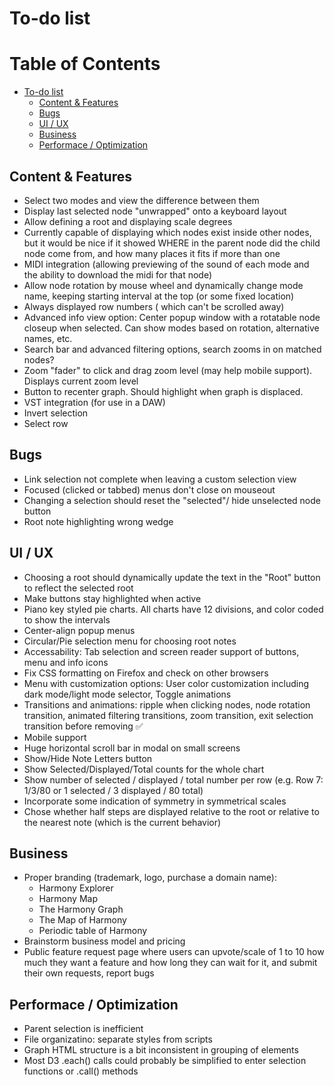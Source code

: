 # To-do list

Table of Contents
=================

* [To-do list](#to-do-list)
   * [Content &amp; Features](#content--features)
   * [Bugs](#bugs)
   * [UI / UX](#ui--ux)
   * [Business](#business)
   * [Performace / Optimization](#performace--optimization)

## Content & Features
* Select two modes and view the difference between them
* Display last selected node "unwrapped" onto a keyboard layout
* Allow defining a root and displaying scale degrees
* Currently capable of displaying which nodes exist inside other nodes, but it would be nice if it showed WHERE in the parent node did the child node come from, and how many places it fits if more than one
* MIDI integration (allowing previewing of the sound of each mode and the ability to download the midi for that node)
* Allow node rotation by mouse wheel and dynamically change mode name, keeping starting interval at the top (or some fixed location)
* Always displayed row numbers ( which can't be scrolled away)
* Advanced info view option: Center popup window with a rotatable node closeup when selected. Can show modes based on rotation, alternative names, etc.
* Search bar and advanced filtering options, search zooms in on matched nodes?
* Zoom "fader" to click and drag zoom level (may help mobile support). Displays current zoom level
* Button to recenter graph. Should highlight when graph is displaced.
* VST integration (for use in a DAW)
* Invert selection
* Select row

## Bugs
* Link selection not complete when leaving a custom selection view
* Focused (clicked or tabbed) menus don't close on mouseout
* Changing a selection should reset the "selected"/ hide unselected node button
* Root note highlighting wrong wedge

## UI / UX
* Choosing a root should dynamically update the text in the "Root" button to reflect the selected root
* Make buttons stay highlighted when active
* Piano key styled pie charts. All charts have 12 divisions, and color coded to show the intervals
* Center-align popup menus
* Circular/Pie selection menu for choosing root notes
* Accessability: Tab selection and screen reader support of buttons, menu and info icons
* Fix CSS formatting on Firefox and check on other browsers
* Menu with customization options: User color customization including dark mode/light mode selector, Toggle animations
* Transitions and animations: ripple when clicking nodes, node rotation transition, animated filtering transitions, zoom transition, exit selection transition before removing ✅
* Mobile support
* Huge horizontal scroll bar in modal on small screens
* Show/Hide Note Letters button
* Show Selected/Displayed/Total counts for the whole chart
* Show number of selected / displayed / total number per row (e.g. Row 7: 1/3/80 or 1 selected / 3 displayed / 80 total)
* Incorporate some indication of symmetry in symmetrical scales
* Chose whether half steps are displayed relative to the root or relative to the nearest note (which is the current behavior)

## Business
* Proper branding (trademark, logo, purchase a domain name):
  * Harmony Explorer
  * Harmony Map
  * The Harmony Graph
  * The Map of Harmony
  * Periodic table of Harmony
* Brainstorm business model and pricing
* Public feature request page where users can upvote/scale of 1 to 10 how much they want a feature and how long they can wait for it, and submit their own requests, report bugs

## Performace / Optimization
* Parent selection is inefficient
* File organizatino: separate styles from scripts
* Graph HTML structure is a bit inconsistent in grouping of elements
* Most D3 .each() calls could probably be simplified to enter selection functions or .call() methods
